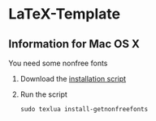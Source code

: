 LaTeX-Template
=============

## Information for Mac OS X

You need some nonfree fonts

1. Download the [installation script](http://www.tug.org/fonts/getnonfreefonts/install-getnonfreefonts)

2. Run the script

   ```sudo texlua install-getnonfreefonts```
